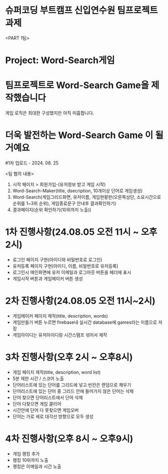 # 슈퍼코딩 부트캠프 신입연수원 팀프로젝트 과제 

<PART 1팀>

# Project: Word-Search게임

# 팀프로젝트로 Word-Search Game을 제작했습니다

게임 로직은 최대한 구성했지만 아직 미흡합니다.
# 더욱 발전하는 Word-Search Game 이 될 거예요

#1차 업로드 - 2024. 08. 25


<팀 협의 내용>
1. 시작 페이지 > 회원가입-(유저정보 받고 게임 시작)
2. Word-Search-Maker(title, dsecription, 10개이상 단어로 게임생성)
3. Word-Search(게임그리드화면, 유저이름, 게임현황판(오른쪽상단, 소요시간으로 순위를 1~3위 순위), 게임종료문구 안내후 결과확인하기)
4. 결과페이지(순위 확인하기(10위까지 노출))


# 1차 진행사항(24.08.05 오전 11시 ~ 오후 2시)
- 로그인 페이지 구현(아이디와 비밀번호로 로그인)
- 유저등록 페이지 구현(아이디, 이름, 비밀번호로 유저등록)
- 로그인시 메인화면에 유저 이메일과 로그아웃 버튼을 헤더에 표시
- 게임시작 버튼과 게임메이커 버튼 생성

# 2차 진행사항(24.08.05 오전 11시~2시)
- 게임메이커 페이지 제작(title, description, words)
- 게임만들기 버튼 누르면 firebase내 실시간 database에 games라는 이름으로 저장
- 게임아이디는 유저아이디랑 시간스탬프 섞어서 제작

# 3차 진행사항(오후 2시 ~ 오후8시)
- 게임 페이지 제작(title, description, word list)
- 5분 제한 시간 / 스코어 노출
- 단어리스트에 있는 단어를 그리드에 넣고 빈칸은 랜덤으로 채우기
- 단어리스트에 있는 단어 중 그리드 안에 들어가지 않은 단어는 삭제
- 단어 찾으면 단어리스트에서 단어 삭제
- 단어 다찾으면 게임 클리어
- 시간안에 단어 다 못찾으면 게임오버
- 단어는 가로 세로 대각선 방향으로 모두 생성

# 4차 진행사항(오후 8시 ~ 오후9시)
- 게임 랭킹 추가
- 랭킹 10위까지 노출
- 랭킹은 이메일과 시간 노출

  
